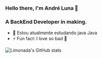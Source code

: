 ### Hello there, I'm André Luna 👋
### A BackEnd Developer in making.

- 🌱 Estou atualmente estudando java Java
- ⚡ Fun fact: I love so bad 🐧

![Limonada's GitHub stats](https://github-readme-stats.vercel.app/api?username=iLimonada&show_icons=true&theme=radical)
